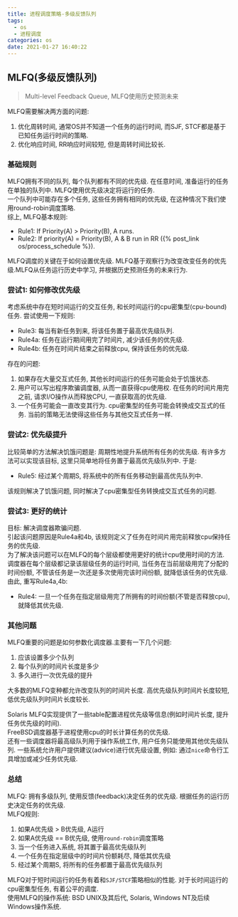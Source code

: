 ```yaml
---
title: 进程调度策略-多级反馈队列
tags:
  - os
  - 进程调度
categories: os
date: 2021-01-27 16:40:22
---
```


## MLFQ(多级反馈队列)
> Multi-level Feedback Queue, MLFQ使用历史预测未来

MLFQ需要解决两方面的问题: 
1. 优化周转时间, 通常OS并不知道一个任务的运行时间, 而SJF, STCF都是基于已知任务运行时间的策略.
2. 优化响应时间, RR响应时间较短, 但是周转时间比较长.

### 基础规则
MLFQ拥有不同的队列, 每个队列都有不同的优先级. 在任意时间, 准备运行的任务在单独的队列中. MLFQ使用优先级决定将运行的任务.  
一个队列中可能存在多个任务, 这些任务拥有相同的优先级, 在这种情况下我们使用round-robin调度策略.  
综上, MLFQ基本规则:
- Rule1: If Priority(A) > Priority(B), A runs.
- Rule2: If priority(A) = Priority(B), A & B run in RR ({% post_link os/process_schedule %}).

MLFQ调度的关键在于如何设置优先级. MLFQ基于观察行为改变改变任务的优先级.MLFQ从任务运行历史中学习, 并根据历史预测任务的未来行为.

### 尝试1: 如何修改优先级
考虑系统中存在短时间运行的交互任务, 和长时间运行的cpu密集型(cpu-bound)任务. 尝试使用一下规则:
- Rule3: 每当有新任务到来, 将该任务置于最高优先级队列.
- Rule4a: 任务在运行期间用完了时间片, 减少该任务的优先级.
- Rule4b: 任务在时间片结束之前释放cpu, 保持该任务的优先级.

存在的问题:
1. 如果存在大量交互式任务, 其他长时间运行的任务可能会处于饥饿状态.
2. 用户可以写出程序欺骗调度器, 从而一直获得cpu使用权. 在任务的时间片用完之前, 请求I/O操作从而释放CPU, 一直获取高的优先级.
3. 一个任务可能会一直改变其行为. cpu密集型的任务可能会转换成交互式的任务. 当前的策略无法使得这些任务与其他交互式任务一样.

### 尝试2: 优先级提升
比较简单的方法解决饥饿问题是: 周期性地提升系统所有任务的优先级. 有许多方法可以实现该目标, 这里只简单地将任务置于最高优先级队列中. 于是:
- Rule5: 经过某个周期S, 将系统中的所有任务移动到最高优先队列中.

该规则解决了饥饿问题, 同时解决了cpu密集型任务转换成交互式任务的问题.

### 尝试3: 更好的统计
目标: 解决调度器欺骗问题.  
引起该问题原因是Rule4a和4b, 该规则定义了任务在时间片用完前释放cpu保持任务的优先级.  
为了解决该问题可以在MLFQ的每个层级都使用更好的统计cpu使用时间的方法. 调度器在每个层级都记录该层级任务的运行时间, 当任务在当前层级用完了分配的时间份额, 不管该任务是一次还是多次使用完该时间份额, 就降低该任务的优先级.   
由此, 重写Rule4a,4b:
- Rule4: 一旦一个任务在指定层级用完了所拥有的时间份额(不管是否释放cpu), 就降低其优先级.

### 其他问题
MLFQ重要的问题是如何参数化调度器.主要有一下几个问题:
1. 应该设置多少个队列
2. 每个队列的时间片长度是多少
3. 多久进行一次优先级的提升

大多数的MLFQ变种都允许改变队列的时间片长度. 高优先级队列时间片长度较短, 低优先级队列时间片长度较长.  

Solaris MLFQ实现提供了一些table配置进程优先级等信息(例如时间片长度, 提升任务优先级的时间).  
FreeBSD调度器基于进程使用cpu的时长计算任务的优先级.  
还有一些调度器将最高级队列用于操作系统工作, 用户任务只能使用其他优先级队列. 一些系统允许用户提供建议(advice)进行优先级设置, 例如: 通过`nice`命令行工具增加或减少任务优先级.

### 总结
MLFQ: 拥有多级队列, 使用反馈(feedback)决定任务的优先级. 根据任务的运行历史决定任务的优先级.  
MLFQ规则:
1. 如果A优先级 > B优先级, A运行
2. 如果A优先级 == B优先级, 使用`round-robin`调度策略
3. 当一个任务进入系统, 将其置于最高优先级队列
4. 一个任务在指定层级中的时间片份额耗尽, 降低其优先级
5. 经过某个周期S, 将所有的任务都置于最高优先级队列

MLFQ对于短时间运行的任务有着和`SJF/STCF`策略相似的性能. 对于长时间运行的cpu密集型任务, 有着公平的调度.  
使用MLFQ的操作系统: BSD UNIX及其后代, Solaris, Windows NT及后续Windows操作系统.

